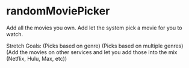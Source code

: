 # randomMoviePicker
Add all the movies you own. Add let the system pick a movie for you to watch.

Stretch Goals:
(Picks based on genre)
(Picks based on multiple genres)
(Add the movies on other services and let you add those into the mix (Netflix, Hulu, Max, etc))
